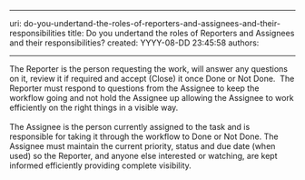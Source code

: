 

---
uri: do-you-undertand-the-roles-of-reporters-and-assignees-and-their-responsibilities
title: Do you undertand the roles of Reporters and Assignees and their responsibilities?
created: YYYY-08-DD 23:45:58
authors:

---




<span class='intro'> The&#160;Reporter is the person requesting the work, will answer any questions on it, review it if required&#160;and accept (Close)&#160;it once Done or Not Done.&#160; The Reporter must respond to questions from the Assignee to keep the workflow going and not hold the Assignee up allowing the Assignee to work efficiently on the right things in a visible way.<br>
<br>
The Assignee is the person currently assigned to the task and is responsible for taking it through the workflow&#160;to Done or Not Done. The Assignee must maintain the current priority, status and due date (when used)&#160;so the Reporter, and anyone else interested or watching, are kept informed efficiently providing complete visibility.<br>
 </span>





